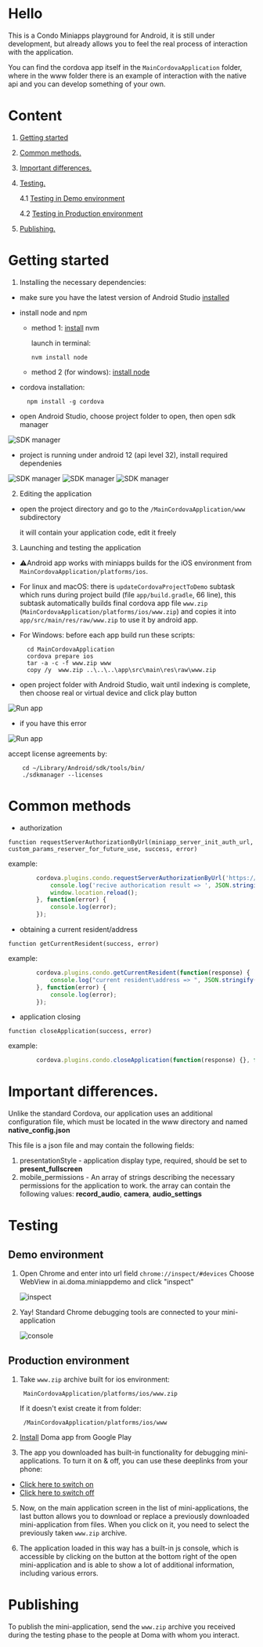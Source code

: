 # Hello

This is a Condo Miniapps playground for Android, it is still under development, but already allows you to feel the real process of interaction with the application.

You can find the cordova app itself in the `MainCordovaApplication` folder, where in the www folder there is an example of interaction with the native api and you can develop something of your own.


# Content
1. [Getting started](#getting_started)
2. [Common methods.](#common_methods)
3. [Important differences.](#important_differences)
4. [Testing.](#testing)

   4.1 [Testing in Demo environment](#testing-demo)

   4.2 [Testing in Production environment](#testing-production)
5. [Publishing.](#publishing)


# Getting started <a name="getting_started"></a>

1. Installing the necessary dependencies:

- make sure you have the latest version of Android Studio [installed](https://developer.android.com/studio/install)

- install node and npm
    - method 1:
      [install](https://github.com/nvm-sh/nvm#installing-and-updating) nvm
  
      launch in terminal:

          nvm install node
  
    - method 2 (for windows):
      [install node](https://nodejs.org/en/download)

- cordova installation:

        npm install -g cordova
- open Android Studio, choose project folder to open, then open sdk manager

![SDK manager](./screenshots/sdk_mgr.png)

- project is running under android 12 (api level 32), install required dependenies

![SDK manager](./screenshots/sdk_mgr1.png)
![SDK manager](./screenshots/sdk_mgr2.png)
![SDK manager](./screenshots/sdk_mgr3.png)

2. Editing the application

- open the project directory and go to the `/MainCordovaApplication/www` subdirectory

  it will contain your application code, edit it freely

3. Launching and testing the application
- ⚠️Android app works with miniapps builds for the iOS environment from `MainCordovaApplication/platforms/ios`.

- For linux and macOS: there is `updateCordovaProjectToDemo` subtask which runs during project build (file `app/build.gradle`, 66 line), this subtask automatically builds final cordova app file `www.zip` (`MainCordovaApplication/platforms/ios/www.zip`) and copies it into `app/src/main/res/raw/www.zip` to use it by android app.
- For Windows: before each app build run these scripts:

        cd MainCordovaApplication
        cordova prepare ios
        tar -a -c -f www.zip www
        copy /y  www.zip ..\..\..\app\src\main\res\raw\www.zip

- open project folder with Android Studio, wait until indexing is complete, then choose real or virtual device and click play button

![Run app](./screenshots/run_app.png)

- if you have this error

![Run app](./screenshots/license.png)

accept license agreements by:

        cd ~/Library/Android/sdk/tools/bin/
        ./sdkmanager --licenses



# Common methods <a name="common_methods"></a>
- authorization


`function requestServerAuthorizationByUrl(miniapp_server_init_auth_url, custom_params_reserver_for_future_use, success, error)`

example:

```javascript  
        cordova.plugins.condo.requestServerAuthorizationByUrl('https://miniapp.d.doma.ai/oidc/auth', {}, function(response) {
            console.log('recive authorication result => ', JSON.stringify(response));
            window.location.reload();
        }, function(error) {
            console.log(error);
        });
```

- obtaining a current resident/address

`function getCurrentResident(success, error)`

example:
```javascript  
        cordova.plugins.condo.getCurrentResident(function(response) {
            console.log("current resident\address => ", JSON.stringify(response));
        }, function(error) {
            console.log(error);
        });
```


- application closing

`function closeApplication(success, error)`

example:
```javascript  
        cordova.plugins.condo.closeApplication(function(response) {}, function(error) {});
```



# Important differences. <a name="important_differences"></a>
Unlike the standard Cordova, our application uses an additional configuration file, which must be located in the www directory and named **native_config.json**

This file is a json file and may contain the following fields:

1. presentationStyle - application display type, required, should be set to **present_fullscreen**
2. mobile_permissions - An array of strings describing the necessary permissions for the application to work. the array can contain the following values: **record_audio**, **camera**, **audio_settings**



# Testing  <a name="testing"></a>

## Demo environment  <a name="testing-demo"></a>

1. Open Chrome and enter into url field `chrome://inspect/#devices`
   Choose WebView in ai.doma.miniappdemo and click "inspect"

   ![inspect](./screenshots/inspect.png)

2. Yay! Standard Chrome debugging tools are connected to your mini-application

   ![console](./screenshots/console.png)

## Production environment  <a name="testing-production"></a>

1. Take `www.zip` archive built for ios environment:

        MainCordovaApplication/platforms/ios/www.zip

   If it doesn't exist create it from folder:

        /MainCordovaApplication/platforms/ios/www

2. [Install](https://play.google.com/store/apps/details?id=ai.doma.client) Doma app from Google Play

3. The app you downloaded has built-in functionality for debugging mini-applications. To turn it on & off, you can use these deeplinks from your phone:

- [Click here to switch on](https://mobile.doma.ai/api/mobile/partners/miniapps/enable-local.html)
- [Click here to switch off](https://mobile.doma.ai/api/mobile/partners/miniapps/disable-local.html)

5. Now, on the main application screen in the list of mini-applications, the last button allows you to download or replace a previously downloaded mini-application from files. When you click on it, you need to select the previously taken `www.zip` archive.

6. The application loaded in this way has a built-in js console, which is accessible by clicking on the button at the bottom right of the open mini-application and is able to show a lot of additional information, including various errors.


# Publishing <a name="publishing"></a>
To publish the mini-application, send the `www.zip` archive you received during the testing phase to the people at Doma with whom you interact.   
        
